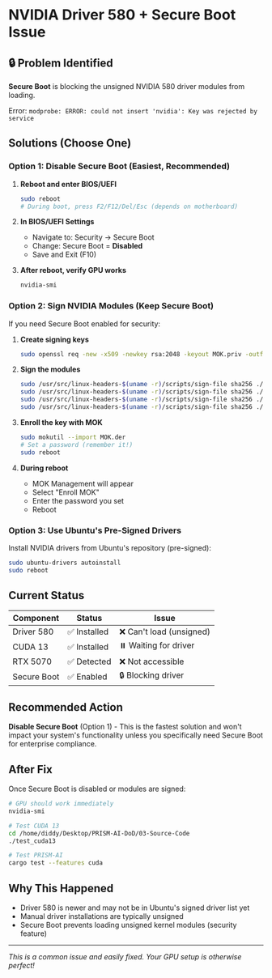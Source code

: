 # NVIDIA Driver 580 + Secure Boot Issue

## 🔒 Problem Identified
**Secure Boot** is blocking the unsigned NVIDIA 580 driver modules from loading.

Error: `modprobe: ERROR: could not insert 'nvidia': Key was rejected by service`

## Solutions (Choose One)

### Option 1: Disable Secure Boot (Easiest, Recommended)
1. **Reboot and enter BIOS/UEFI**
   ```bash
   sudo reboot
   # During boot, press F2/F12/Del/Esc (depends on motherboard)
   ```

2. **In BIOS/UEFI Settings**
   - Navigate to: Security → Secure Boot
   - Change: Secure Boot = **Disabled**
   - Save and Exit (F10)

3. **After reboot, verify GPU works**
   ```bash
   nvidia-smi
   ```

### Option 2: Sign NVIDIA Modules (Keep Secure Boot)
If you need Secure Boot enabled for security:

1. **Create signing keys**
   ```bash
   sudo openssl req -new -x509 -newkey rsa:2048 -keyout MOK.priv -outform DER -out MOK.der -nodes -days 36500 -subj "/CN=NVIDIA Driver Signing Key/"
   ```

2. **Sign the modules**
   ```bash
   sudo /usr/src/linux-headers-$(uname -r)/scripts/sign-file sha256 ./MOK.priv ./MOK.der $(modinfo -n nvidia)
   sudo /usr/src/linux-headers-$(uname -r)/scripts/sign-file sha256 ./MOK.priv ./MOK.der $(modinfo -n nvidia_uvm)
   sudo /usr/src/linux-headers-$(uname -r)/scripts/sign-file sha256 ./MOK.priv ./MOK.der $(modinfo -n nvidia_drm)
   sudo /usr/src/linux-headers-$(uname -r)/scripts/sign-file sha256 ./MOK.priv ./MOK.der $(modinfo -n nvidia_modeset)
   ```

3. **Enroll the key with MOK**
   ```bash
   sudo mokutil --import MOK.der
   # Set a password (remember it!)
   sudo reboot
   ```

4. **During reboot**
   - MOK Management will appear
   - Select "Enroll MOK"
   - Enter the password you set
   - Reboot

### Option 3: Use Ubuntu's Pre-Signed Drivers
Install NVIDIA drivers from Ubuntu's repository (pre-signed):
```bash
sudo ubuntu-drivers autoinstall
sudo reboot
```

## Current Status
| Component | Status | Issue |
|-----------|--------|-------|
| Driver 580 | ✅ Installed | ❌ Can't load (unsigned) |
| CUDA 13 | ✅ Installed | ⏸️ Waiting for driver |
| RTX 5070 | ✅ Detected | ❌ Not accessible |
| Secure Boot | ✅ Enabled | 🔒 Blocking driver |

## Recommended Action
**Disable Secure Boot** (Option 1) - This is the fastest solution and won't impact your system's functionality unless you specifically need Secure Boot for enterprise compliance.

## After Fix
Once Secure Boot is disabled or modules are signed:
```bash
# GPU should work immediately
nvidia-smi

# Test CUDA 13
cd /home/diddy/Desktop/PRISM-AI-DoD/03-Source-Code
./test_cuda13

# Test PRISM-AI
cargo test --features cuda
```

## Why This Happened
- Driver 580 is newer and may not be in Ubuntu's signed driver list yet
- Manual driver installations are typically unsigned
- Secure Boot prevents loading unsigned kernel modules (security feature)

---
*This is a common issue and easily fixed. Your GPU setup is otherwise perfect!*